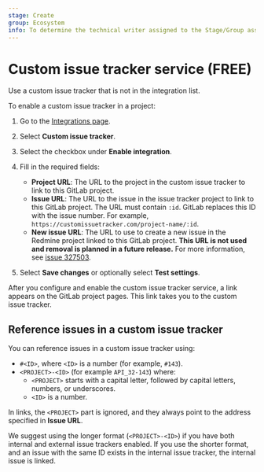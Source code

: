 ```yaml
---
stage: Create
group: Ecosystem
info: To determine the technical writer assigned to the Stage/Group associated with this page, see https://about.gitlab.com/handbook/engineering/ux/technical-writing/#assignments
---
```


# Custom issue tracker service **(FREE)**

Use a custom issue tracker that is not in the integration list.

To enable a custom issue tracker in a project:

1. Go to the [Integrations page](overview.md#accessing-integrations).
1. Select **Custom issue tracker**.
1. Select the checkbox under **Enable integration**.
1. Fill in the required fields:

   - **Project URL**: The URL to the project in the custom issue tracker to link to this GitLab project.
   - **Issue URL**: The URL to the issue in the issue tracker project to link to this GitLab project.
     The URL must contain `:id`. GitLab replaces this ID with the issue number.
     For example, `https://customissuetracker.com/project-name/:id`.
   - **New issue URL**: The URL to use to create a new issue in the Redmine project linked to
     this GitLab project.
     <!-- The line below was originally added in January 2018: https://gitlab.com/gitlab-org/gitlab/-/commit/778b231f3a5dd42ebe195d4719a26bf675093350 -->
     **This URL is not used and removal is planned in a future release.**
     For more information, see [issue 327503](https://gitlab.com/gitlab-org/gitlab/-/issues/327503).

1. Select **Save changes** or optionally select **Test settings**.

After you configure and enable the custom issue tracker service, a link appears on the GitLab
project pages. This link takes you to the custom issue tracker.

## Reference issues in a custom issue tracker

You can reference issues in a custom issue tracker using:

- `#<ID>`, where `<ID>` is a number (for example, `#143`).
- `<PROJECT>-<ID>` (for example `API_32-143`) where:
  - `<PROJECT>` starts with a capital letter, followed by capital letters, numbers, or underscores.
  - `<ID>` is a number.

In links, the `<PROJECT>` part is ignored, and they always point to the address specified in **Issue URL**.

We suggest using the longer format (`<PROJECT>-<ID>`) if you have both internal and external issue
trackers enabled. If you use the shorter format, and an issue with the same ID exists in the
internal issue tracker, the internal issue is linked.

